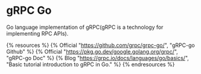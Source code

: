 # gRPC Go

Go language implementation of gRPC(gRPC is a technology for implementing RPC APIs).

{% resources %}
  {% Official "https://github.com/grpc/grpc-go/", "gRPC-go Github" %}
  {% Official "https://pkg.go.dev/google.golang.org/grpc/", "gRPC-go Doc" %}
  {% Blog "https://grpc.io/docs/languages/go/basics/", "Basic tutorial introduction to gRPC in Go." %}
{% endresources %}
